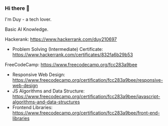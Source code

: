 ### Hi there 👋

I'm Duy - a tech lover.

Basic AI Knowledge.

Hackerank: https://www.hackerrank.com/duy210697
- Problem Solving (Intermediate) Certificate: https://www.hackerrank.com/certificates/832fa6b29b53

FreeCodeCamp: https://www.freecodecamp.org/fcc283a9bee
- Responsive Web Design: https://www.freecodecamp.org/certification/fcc283a9bee/responsive-web-design
- JS Algorithms and Data Structure: https://www.freecodecamp.org/certification/fcc283a9bee/javascript-algorithms-and-data-structures
- Frontend Libraries: https://www.freecodecamp.org/certification/fcc283a9bee/front-end-libraries

